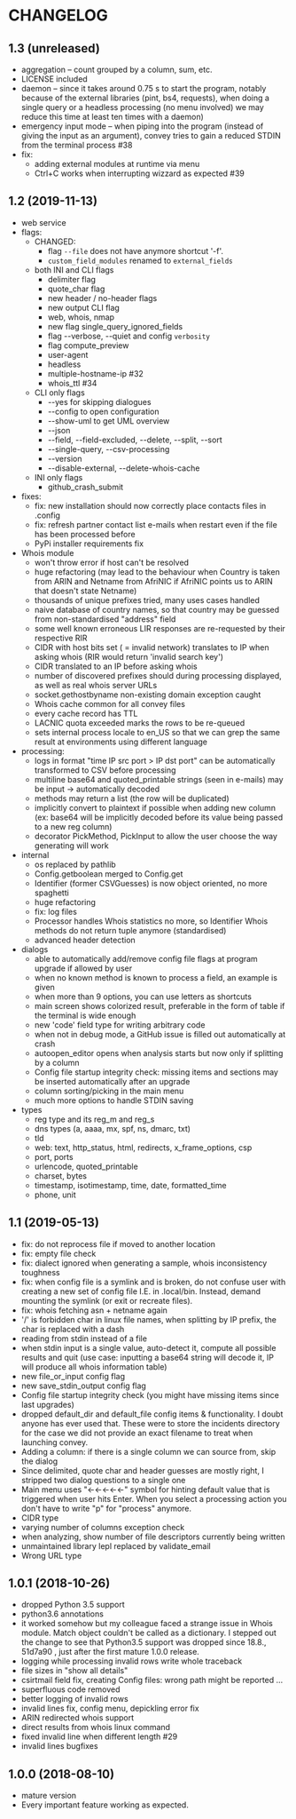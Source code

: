 # CHANGELOG

## 1.3 (unreleased)
* aggregation – count grouped by a column, sum, etc.
* LICENSE included
* daemon – since it takes around 0.75 s to start the program, notably because of the external libraries (pint, bs4, requests), when doing a single query or a headless processing (no menu involved) we may reduce this time at least ten times with a daemon)
* emergency input mode – when piping into the program (instead of giving the input as an argument), convey tries to gain a reduced STDIN from the terminal process #38
* fix:
    - adding external modules at runtime via menu
    - Ctrl+C works when interrupting wizzard as expected #39

## 1.2 (2019-11-13)
* web service
* flags:
    - CHANGED:
        - flag `--file` does not have anymore shortcut '-f'.
        - `custom_field_modules` renamed to `external_fields`   
    - both INI and CLI flags
        - delimiter flag
        - quote_char flag
        - new header / no-header flags
        - new output CLI flag
        - web, whois, nmap
        - new flag single_query_ignored_fields
        - flag --verbose, --quiet and config `verbosity`
        - flag compute_preview
        - user-agent
        - headless
        - multiple-hostname-ip #32
        - whois_ttl #34
    - CLI only flags
        - --yes for skipping dialogues
        - --config to open configuration
        - --show-uml to get UML overview
        - --json
        - --field, --field-excluded, --delete, --split, --sort
        - --single-query, --csv-processing
        - --version
        - --disable-external, --delete-whois-cache
    - INI only flags
        - github_crash_submit
* fixes:
    - fix: new installation should now correctly place contacts files in .config
    - fix: refresh partner contact list e-mails when restart even if the file has been processed before
    - PyPi installer requirements fix
* Whois module 
    - won't throw error if host can't be resolved
    - huge refactoring (may lead to the behaviour when Country is taken from ARIN and Netname from AfriNIC if AfriNIC points us to ARIN that doesn't state Netname)
    - thousands of unique prefixes tried, many uses cases handled
    - naive database of country names, so that country may be guessed from non-standardised "address" field
    - some well known erroneous LIR responses are re-requested by their respective RIR
    - CIDR with host bits set ( = invalid network) translates to IP when asking whois (RIR would return 'invalid search key')
    - CIDR translated to an IP before asking whois
    - number of discovered prefixes should during processing displayed, as well as real whois server URLs
    - socket.gethostbyname non-existing domain exception caught
    - Whois cache common for all convey files
    - every cache record has TTL
    - LACNIC quota exceeded marks the rows to be re-queued
    - sets internal process locale to en_US so that we can grep the same result at environments using different language
* processing:
    - logs in format "time IP src port > IP dst port" can be automatically transformed to CSV before processing
    - multiline base64 and quoted_printable strings (seen in e-mails) may be input → automatically decoded
    - methods may return a list (the row will be duplicated)
    - implicitly convert to plaintext if possible when adding new column (ex: base64 will be implicitly decoded before its value being passed to a new reg column)
    - decorator PickMethod, PickInput to allow the user choose the way generating will work
* internal
    - os replaced by pathlib
    - Config.getboolean merged to Config.get
    - Identifier (former CSVGuesses) is now object oriented, no more spaghetti
    - huge refactoring
    - fix: log files
    - Processor handles Whois statistics no more, so Identifier Whois methods do not return tuple anymore (standardised)
    - advanced header detection
* dialogs
    - able to automatically add/remove config file flags at program upgrade if allowed by user
    - when no known method is known to process a field, an example is given
    - when more than 9 options, you can use letters as shortcuts
    - main screen shows colorized result, preferable in the form of table if the terminal is wide enough
    - new 'code' field type for writing arbitrary code
    - when not in debug mode, a GitHub issue is filled out automatically at crash 
    - autoopen_editor opens when analysis starts but now only if splitting by a column
    - Config file startup integrity check: missing items and sections may be inserted automatically after an upgrade
    - column sorting/picking in the main menu
    - much more options to handle STDIN saving
* types
    - reg type and its reg_m and reg_s
    - dns types (a, aaaa, mx, spf, ns, dmarc, txt)
    - tld
    - web: text, http_status, html, redirects, x_frame_options, csp
    - port, ports
    - urlencode, quoted_printable
    - charset, bytes    
    - timestamp, isotimestamp, time, date, formatted_time
    - phone, unit

## 1.1 (2019-05-13)
* fix: do not reprocess file if moved to another location
* fix: empty file check
* fix: dialect ignored when generating a sample, whois inconsistency toughness
* fix: when config file is a symlink and is broken, do not confuse user with creating a new set of config file I.E. in .local/bin. Instead, demand mounting the symlink (or exit or recreate files).
* fix: whois fetching asn + netname again
* '/' is forbidden char in linux file names, when splitting by IP prefix, the char is replaced with a dash
* reading from stdin instead of a file
* when stdin input is a single value, auto-detect it, compute all possible results and quit (use case: inputting a base64 string will decode it, IP will produce all whois information table)
* new file_or_input config flag
* new save_stdin_output config flag
* Config file startup integrity check (you might have missing items since last upgrades)
* dropped default_dir and default_file config items & functionality. I doubt anyone has ever used that. These were to store the incidents directory for the case we did not provide an exact filename to treat when launching convey.
* Adding a column: if there is a single column we can source from, skip the dialog
* Since delimited, quote char and header guesses are mostly right, I stripped two dialog questions to a single one
* Main menu uses "←←←←←" symbol for hinting default value that is triggered when user hits Enter. When you select a processing action you don't have to write "p" for "process" anymore.
* CIDR type
* varying number of columns exception check
* when analyzing, show number of file descriptors currently being written
* unmaintained library lepl replaced by validate_email
* Wrong URL type

## 1.0.1 (2018-10-26)
* dropped Python 3.5 support
* python3.6 annotations
* it worked somehow but my colleague faced a strange issue in Whois module. Match object couldn't be called as a dictionary. I stepped out the change to see that Python3.5 support was dropped since 18.8., 51d7a90 , just after the first mature 1.0.0 release.
* logging while processing invalid rows write whole traceback
* file sizes in "show all details"
* csirtmail field fix, creating Config files: wrong path might be reported  …
* superfluous code removed
* better logging of invalid rows
* invalid lines fix, config menu, depickling error fix
* ARIN redirected whois support
* direct results from whois linux command
* fixed invalid line when different length #29
* invalid lines bugfixes


## 1.0.0 (2018-08-10)
* mature version
* Every important feature working as expected.


